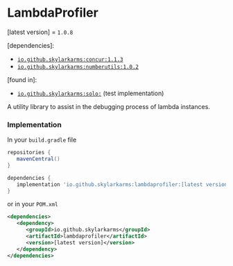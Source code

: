 # LambdaProfiler
[latest version] = `1.0.8`

[dependencies]:
   - [`io.github.skylarkarms:concur:1.1.3`](https://github.com/Skylarkarms/Concur)
   - [`io.github.skylarkarms:numberutils:1.0.2`](https://github.com/Skylarkarms/NumberUtils)

[found in]:
   - [`io.github.skylarkarms:solo:`](https://github.com/Skylarkarms/solo) (test implementation)

A utility library to assist in the debugging process of lambda instances.

### Implementation
In your `build.gradle` file
```groovy
repositories {
   mavenCentral()
}

dependencies {
   implementation 'io.github.skylarkarms:lambdaprofiler:[latest version]'
}
```

or in your `POM.xml`
```xml
<dependencies>
   <dependency>
      <groupId>io.github.skylarkarms</groupId>
      <artifactId>lambdaprofiler</artifactId>
      <version>[latest version]</version>
   </dependency>
</dependencies>
```
